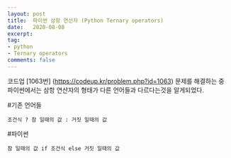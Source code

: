 ```yaml
---
layout: post
title:  파이썬 삼항 연산자 (Python Ternary operators)
date:   2020-08-08
excerpt:
tag:
- python
- Ternary operators
comments: false
---
```



코드업 [1063번] (https://codeup.kr/problem.php?id=1063) 문제를 해결하는 중 파이썬에서는 삼항 연산자의 형태가 다른 언어들과 다르다는것을 알게되었다.


#기존 언어들
```
조건식 ? 참 일때의 값 : 거짓 일때의 값
```


#파이썬
```
참 일때의 값 if 조건식 else 거짓 일때의 값
```
